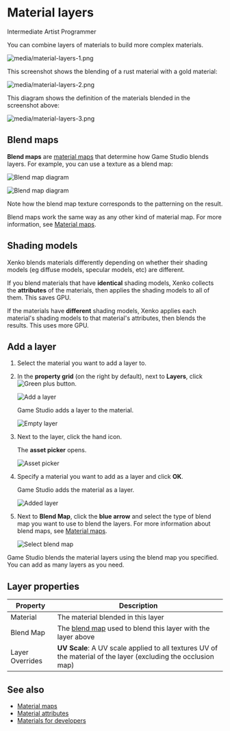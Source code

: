 # Material layers

<span class="label label-doc-level">Intermediate</span>
<span class="label label-doc-audience">Artist</span>
<span class="label label-doc-audience">Programmer</span>

You can combine layers of materials to build more complex materials. 

![media/material-layers-1.png](media/material-layers-1.png)  

This screenshot shows the blending of a rust material with a gold material:

![media/material-layers-2.png](media/material-layers-2.png) 

This diagram shows the definition of the materials blended in the screenshot above:

![media/material-layers-3.png](media/material-layers-3.png)

## Blend maps

**Blend maps** are [material maps](material-maps.md) that determine how Game Studio blends layers. For example, you can use a texture as a blend map:

![Blend map diagram](media/blend-map-diagram.png)

![Blend map diagram](media/blend-map-diagram2.png)

Note how the blend map texture corresponds to the patterning on the result.

Blend maps work the same way as any other kind of material map. For more information, see [Material maps](material-maps.md).

## Shading models

Xenko blends materials differently depending on whether their shading models (eg diffuse models, specular models, etc) are different.

If you blend materials that have **identical** shading models, Xenko collects the **attributes** of the materials, then applies the shading models to all of them. This saves GPU.

If the materials have **different** shading models, Xenko applies each material's shading models to that material's attributes, then blends the results. This uses more GPU.

## Add a layer

1. Select the material you want to add a layer to.

2. In the **property grid** (on the right by default), next to **Layers**, click ![Green plus button](~/manual/game-studio/media/green-plus-icon.png).

    ![Add a layer](media/add-a-layer.png)

    Game Studio adds a layer to the material.

    ![Empty layer](media/empty-layer.png)

3. Next to the layer, click the hand icon.

    The **asset picker** opens.

    ![Asset picker](media/material-asset-picker.png)

4. Specify a material you want to add as a layer and click **OK**.

    Game Studio adds the material as a layer.
    
    ![Added layer](media/added-layer.png)

5. Next to **Blend Map**, click the **blue arrow** and select the type of blend map you want to use to blend the layers. For more information about blend maps, see [Material maps](material-maps.md).

    ![Select blend map](media/select-blend-map.png)

Game Studio blends the material layers using the blend map you specified. You can add as many layers as you need.

## Layer properties

| Property        | Description |
| --------------- | --------------- | 
| Material        | The material blended in this layer|
| Blend Map       | The [blend map](material-maps.md) used to blend this layer with the layer above|
| Layer Overrides |  **UV Scale**: A UV scale applied to all textures UV of the material of the layer (excluding the occlusion map) |

## See also

* [Material maps](material-maps.md)
* [Material attributes](material-attributes.md)
* [Materials for developers](materials-for-developers.md)
